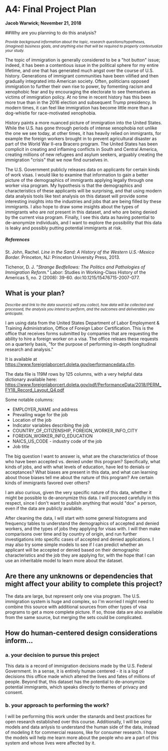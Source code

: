 # A4: Final Project Plan
__Jacob Warwick; November 21, 2018__

##Why are you planning to do this analysis?

<small>*Provide background information about the topic, research questions/hypotheses, (imagined) business goals, and anything else that will be required to properly contextualize your study.*</small>

The topic of immigration is generally considered to be a "hot button" issue; indeed, it has been a contentious issue in the political sphere for my entire lifetime, and one that has generated much angst over the course of U.S. history. Generations of immigrant communities have been vilified and then gradually integrated into American society. Often, politicians opposed immigration to further their own rise to power, by fomenting racism and xenophobic fear and by encouraging the electorate to see themselves as victims of immigration policy. At no time in recent history has this been more true than in the 2016 election and subsequent Trump presidency. In modern times, it can feel like immigration has become little more than a dog-whistle for race-motivated xenophobia.

History paints a more nuanced picture of immigration into the United States. While the U.S. has gone through periods of intense xenophobia not unlike the one we see today, at other times, it has heavily relied on immigrants, for example the foreign workers brought in to prevent agricultural disaster as part of the World War II-era Bracero program. The United States has been complicit in creating and inflaming conflicts in South and Central America, creating millions of new refugees and asylum seekers, arguably creating the immigration "crisis" that we now find ourselves in.

The U.S. Government publicly releases data on applicants for certain kinds of work visas. I would like to examine that information to gain a better picture of the demographics of immigrants applying legally through one worker visa program. My hypothesis is that the demographics and characteristics of these applicants will be surprising, and that using modern data analysis tools like text analysis on this dataset will provide some interesting insights into the industries and jobs that are being filled by these immigrants. I also hope to draw some insights about the types of immigrants who are *not* present in this dataset, and who are being denied by the current visa program. Finally, I see this data as having potential to de-anonymize individuals, and I want to explore the possibility that this data is leaky and possibly putting potential immigrants at risk.

##### References

St. John, Rachel. *Line in the Sand: A History of the Western U.S.-Mexico Border.* Princeton, NJ: Princeton University Press, 2013. 


 Tichenor, D. J. *"Strange Bedfellows: The Politics and Pathologies of Immigration Reform."* Labor: Studies in Working-Class History of the Americas 5, no. 2 (2008): 39-60. doi:10.1215/15476715-2007-077. 
 
 
 

## What is your plan?

<small>*Describe and link to the data source(s) will you collect, how 
data will be collected and processed, the analysis you intend to perform, and the outcomes and deliverables you anticipate.*</small>

I am using data from the United States Department of Labor Employment & Training Administration, Office of Foreign Labor Certification. This is the office that receives forms submitted by companies that are requesting the ability to hire a foreign worker on a visa. The office releaes these requests on a quarterly basis, "for the purpose of performing in-depth longitudinal research and analysis." 

It is available at https://www.foreignlaborcert.doleta.gov/performancedata.cfm.

The data file is 119M rows by 125 columns, with a very helpful data dictionary available here:  
https://www.foreignlaborcert.doleta.gov/pdf/PerformanceData/2018/PERM_FY18_Record_Layout_Q4.pdf

Some notable columns:
* EMPLOYER_NAME and address
* Prevailing wage for the job
* Location of the job
* Indicator variables describing the job
* COUNTRY_OF_CITIZENSHIP, FOREIGN_WORKER_INFO_CITY
* FOREIGN_WORKER_INFO_EDUCATION
* NAICS_US_CODE - industry code of the job
* Job title
 
The big question I want to answer is, what are the characteristics of those who have been accepted vs. denied under this program? Specifically, what kinds of jobs, and with what levels of education, have led to denials or acceptances? What biases are present in this data, and what can learning about those biases tell me about the nature of this program? Are certain kinds of immigrants favored over others?

I am also curious, given the very specific nature of this data, whether it might be possible to de-anonymize this data. I will proceed carefully in this respect, since I don't want to publish anything that would "dox" a person, even if the data are publicly available. 

After cleaning the data, I will start with some general histograms and frequency tables to understand the demographics of accepted and denied workers, and the types of jobs they applying for visas with. I will then make comparisons over time and by country of origin, and run further investigations into specific cases of accepted and denied applications. I may also try some simple models to see if I can predict whether an applicant will be accepted or denied based on their demographic characteristics and the job they are applying for, with the hope that I can use an inheritable model to learn more about the dataset.

 
## Are there any unknowns or dependencies that might affect your ability to complete this project? 

The data are large, but represent only one visa program. The U.S. immigration system is huge and complex, so I'm worried I might need to combine this source with additional sources from other types of visa programs to get a more complete picture. If so, those data are also available from the same source, but merging the sets could be complicated.

## How do human-centered design considerations inform...
 
### a. your decision to pursue this project

This data is a record of immigration decisions made by the U.S. Federal Government. In a sense, it is entirely human centered - it is a log of decisions this office made which altered the lives and fates of millions of people. Beyond that, this dataset has the potential to de-anonymize potential immigrants, which speaks directly to themes of privacy and consent.

### b. your approach to performing the work?

I will be performing this work under the stanards and best practices for open research established over this course. Additionally, I will be using models and data anlysis to understand the human side of the data, instead of modeling it for commercial reasons, like for consumer research. I hope the models will help me learn more about the people who are a part of this system and whose lives were affected by it.